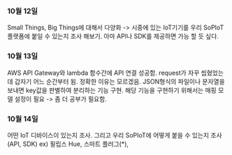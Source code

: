 ### 10월 12일
Small Things, Big Things에 대해서 다양화 -> 시중에 있는 IoT기기를 우리 SoPIoT플랫폼에 붙일 수 있는지 조사 해보기. 아마 API나 SDK를 제공하면 가능 할 듯 싶다.

### 10월 13일
AWS API Gateway와 lambda 함수간에 API 연결 성공함. request가 자꾸 씹혔었는데 갑자기 어느 순간부터 됨. 정확한 이유는 모르겠음. JSON형식의 파일이나 문자열을 보내면 key값을 판별하여 분리하는 기능 구현. 해당 기능을 구현하기 위해서는 매핑 모델 설정이 필요 -> 좀 더 공부가 필요함. 

### 10월 14일
어떤 IoT 디바이스이 있는지 조사. 그리고 우리 SoPIoT에 어떻게 붙을 수 있는지 조사(API, SDK)
ex) 필립스 Hue, 스마트 플러그(*), 